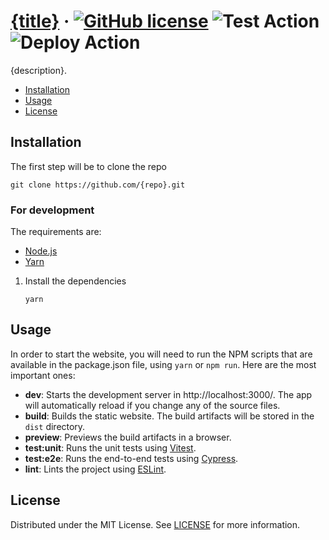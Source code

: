 # [{title}][website] &middot; [![GitHub license]](./LICENSE) ![Test Action] ![Deploy Action]

{description}.

<!-- Table of Contents -->

- [Installation](#installation)
- [Usage](#usage)
- [License](#license)

## Installation

The first step will be to clone the repo

```shell
git clone https://github.com/{repo}.git
```

### For development

The requirements are:

- [Node.js]
- [Yarn]

1. Install the dependencies
   ```shell
   yarn
   ```

## Usage

In order to start the website, you will need to run the NPM scripts that are available in the package.json file, using `yarn` or `npm run`. Here are the most important ones:

- **dev**: Starts the development server in http://localhost:3000/. The app will automatically reload if you change any of the source files.
- **build**: Builds the static website. The build artifacts will be stored in the `dist` directory.
- **preview**: Previews the build artifacts in a browser.
- **test:unit**: Runs the unit tests using [Vitest].
- **test:e2e**: Runs the end-to-end tests using [Cypress].
- **lint**: Lints the project using [ESLint].

## License

Distributed under the MIT License. See [LICENSE](./LICENSE) for more information.

<!-- Packages links -->

[cypress]: https://www.cypress.io
[eslint]: https://eslint.org
[node.js]: https://nodejs.org/en/
[vitest]: https://vitest.io
[yarn]: https://yarnpkg.com/

<!-- Repository links -->

[website]: https://{author}.github.io/{name}/

<!-- Shields.io links -->

[github license]: https://img.shields.io/badge/license-MIT-blue.svg
[test action]: https://github.com/{repo}/actions/workflows/test.yaml/badge.svg
[deploy action]: https://github.com/{repo}/actions/workflows/deploy.yaml/badge.svg
